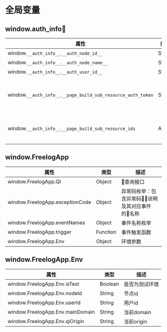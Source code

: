 # 全局变量

## window.__auth_info__

|属性|类型|描述| 
|--|--|--|
| window.`__auth_info__`.`__auth_node_id__` | String | 节点ID |
| window.`__auth_info__`.`__auth_node_name__` | String | 节点名称 |
| window.`__auth_info__`.`__auth_user_id__` | String | 用户ID |
| window.`__auth_info__`.`__page_build_sub_resource_auth_token` | String | 请求pagebuild依赖资源所需的token |
| window.`__auth_info__`.`__page_build_sub_resource_ids` | Array | 请求pagebuild依赖资源的id集合 |


## window.FreelogApp
| 属性 | 类型 | 描述 |
|--|--|--|
|window.FreelogApp.QI | Object | 查询接口 |
|window.FreelogApp.exceptionCode | Object | 异常码枚举：包含异常码说明及其对应事件的名称 |
|window.FreelogApp.eventNames | Object | 事件名称枚举 |
|window.FreelogApp.trigger | Function | 事件触发函数 |
|window.FreelogApp.Env | Object | 环境参数 |

## window.FreelogApp.Env
| 属性 | 类型 | 描述 |
|--|--|--|
|window.FreelogApp.Env.isTest | Boolean | 是否为测试环境 |
|window.FreelogApp.Env.nodeId | String | 节点id |
|window.FreelogApp.Env.userId | String | 用户id |
|window.FreelogApp.Env.mainDomain | String | 当前domain |
|window.FreelogApp.Env.qiOrigin | String | 当前origin |





